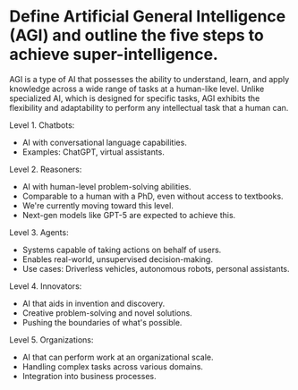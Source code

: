 # Define Artificial General Intelligence (AGI) and outline the five steps to achieve super-intelligence.

AGI is a type of AI that possesses the ability to understand, learn, and apply knowledge across a wide range of tasks at a human-like level. Unlike specialized AI, which is designed for specific tasks, AGI exhibits the flexibility and adaptability to perform any intellectual task that a human can.

Level 1. Chatbots:

- AI with conversational language capabilities.
- Examples: ChatGPT, virtual assistants.

Level 2. Reasoners:

- AI with human-level problem-solving abilities.
- Comparable to a human with a PhD, even without access to textbooks.
- We're currently moving toward this level.
- Next-gen models like GPT-5 are expected to achieve this.

Level 3. Agents:

- Systems capable of taking actions on behalf of users.
- Enables real-world, unsupervised decision-making.
- Use cases: Driverless vehicles, autonomous robots, personal assistants.

Level 4. Innovators:

- AI that aids in invention and discovery.
- Creative problem-solving and novel solutions.
- Pushing the boundaries of what's possible.

Level 5. Organizations:

- AI that can perform work at an organizational scale.
- Handling complex tasks across various domains.
- Integration into business processes.
